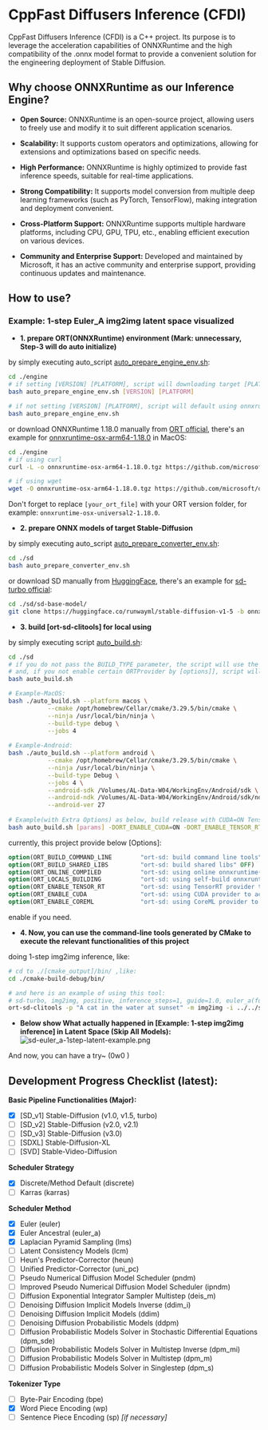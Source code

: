 # CppFast Diffusers Inference (CFDI)

CppFast Diffusers Inference (CFDI) is a C++ project. Its purpose is to leverage the acceleration capabilities of ONNXRuntime and the high compatibility of the .onnx model format to provide a convenient solution for the engineering deployment of Stable Diffusion.

## Why choose ONNXRuntime as our Inference Engine?

- **Open Source:** ONNXRuntime is an open-source project, allowing users to freely use and modify it to suit different application scenarios.

- **Scalability:** It supports custom operators and optimizations, allowing for extensions and optimizations based on specific needs.

- **High Performance:** ONNXRuntime is highly optimized to provide fast inference speeds, suitable for real-time applications.

- **Strong Compatibility:** It supports model conversion from multiple deep learning frameworks (such as PyTorch, TensorFlow), making integration and deployment convenient.

- **Cross-Platform Support:** ONNXRuntime supports multiple hardware platforms, including CPU, GPU, TPU, etc., enabling efficient execution on various devices.

- **Community and Enterprise Support:** Developed and maintained by Microsoft, it has an active community and enterprise support, providing continuous updates and maintenance.

## How to use?

### Example: 1-step Euler_A img2img latent space visualized

- **1. prepare ORT(ONNXRuntime) environment (Mark: unnecessary, Step-3 will do auto initialize)**
 
by simply executing auto_script [auto_prepare_engine_env.sh](engine%2Fauto_prepare_engine_env.sh):
```bash
cd ./engine
# if setting [VERSION] [PLATFORM], script will downloading target [PLATFORM] ORT, like onnxruntime-linux-x64-1.18.0.tgz at official
bash auto_prepare_engine_env.sh [VERSION] [PLATFORM]

# if not setting [VERSION] [PLATFORM], script will default using onnxruntime-osx-arm64-1.18.0, so be careful!!!
bash auto_prepare_engine_env.sh
```

or download ONNXRuntime 1.18.0 manually from [ORT official](https://github.com/microsoft/onnxruntime/releases/v1.18.0/), there's an example for [onnxruntime-osx-arm64-1.18.0](https://github.com/microsoft/onnxruntime/releases/download/v1.18.0/onnxruntime-osx-arm64-1.18.0.tgz) in MacOS:
```bash
cd ./engine
# if using curl
curl -L -o onnxruntime-osx-arm64-1.18.0.tgz https://github.com/microsoft/onnxruntime/releases/download/v1.18.0/onnxruntime-osx-arm64-1.18.0.tgz

# if using wget
wget -O onnxruntime-osx-arm64-1.18.0.tgz https://github.com/microsoft/onnxruntime/releases/download/v1.18.0/onnxruntime-osx-arm64-1.18.0.tgz
```

Don't forget to replace `[your_ort_file]` with your ORT version folder, for example: `onnxruntime-osx-universal2-1.18.0`.

- **2. prepare ONNX models of target Stable-Diffusion**

by simply executing auto_script [auto_prepare_converter_env.sh](sd%2Fauto_prepare_converter_env.sh):
```bash
cd ./sd
bash auto_prepare_converter_env.sh
```

or download SD manually from [HuggingFace](https://huggingface.co), there's an example for [sd-turbo official](https://huggingface.co/stabilityai/sdxl-turbo/tree/main):

```bash
cd ./sd/sd-base-model/
git clone https://huggingface.co/runwayml/stable-diffusion-v1-5 -b onnx onnx-official-sd-v15/
```

- **3. build [ort-sd-clitools] for local using**

by simply executing script [auto_build.sh](auto_build.sh):
```bash
cd ./sd
# if you do not pass the BUILD_TYPE parameter, the script will use the default Debug build type.
# and, if you not enable certain ORTProvider by [options]], script will choose default ORTProvider by platform
bash auto_build.sh

# Example-MacOS:
bash ./auto_build.sh --platform macos \
           --cmake /opt/homebrew/Cellar/cmake/3.29.5/bin/cmake \
           --ninja /usr/local/bin/ninja \
           --build-type debug \
           --jobs 4
           
# Example-Android:
bash ./auto_build.sh --platform android \
           --cmake /opt/homebrew/Cellar/cmake/3.29.5/bin/cmake \
           --ninja /usr/local/bin/ninja \
           --build-type Debug \
           --jobs 4 \
           --android-sdk /Volumes/AL-Data-W04/WorkingEnv/Android/sdk \
           --android-ndk /Volumes/AL-Data-W04/WorkingEnv/Android/sdk/ndk/26.1.10909125 \
           --android-ver 27
           
# Example(with Extra Options) as below, build release with CUDA=ON TensorRT=ON
bash auto_build.sh [params] -DORT_ENABLE_CUDA=ON -DORT_ENABLE_TENSOR_RT=ON
```

currently, this project provide below [Options]:
```cmake
option(ORT_BUILD_COMMAND_LINE        "ort-sd: build command line tools" ${SD_STANDALONE})
option(ORT_BUILD_SHARED_LIBS         "ort-sd: build shared libs" OFF)
option(ORT_ONLINE_COMPILED           "ort-sd: using online onnxruntime(ort)" ON)
option(ORT_LOCALS_BUILDING           "ort-sd: using self-build onnxruntime(ort)" OFF)
option(ORT_ENABLE_TENSOR_RT          "ort-sd: using TensorRT provider to accelerate inference" ${DEFAULT_TRT_STATE})
option(ORT_ENABLE_CUDA               "ort-sd: using CUDA provider to accelerate inference" ${DEFAULT_CUDA_STATE})
option(ORT_ENABLE_COREML             "ort-sd: using CoreML provider to accelerate inference" ${DEFAULT_COREML_STATE})
```
enable if you need.

- **4. Now, you can use the command-line tools generated by CMake to execute the relevant functionalities of this project**

doing 1-step img2img inference, like:
```bash
# cd to ./[cmake_output]/bin/ ,like: 
cd ./cmake-build-debug/bin/

# and here is an example of using this tool:
# sd-turbo, img2img, positive, inference_steps=1, guide=1.0, euler_a(for 1-step purpose)
ort-sd-clitools -p "A cat in the water at sunset" -m img2img -i ../../sd/io-test/input-test.png -o ../../sd/io-test/output.png -w 512 -h 512 -c 3 --seed 15.0 --dims 1024 --clip ../../sd/sd-base-model/onnx-sd-turbo/text_encoder/model.onnx --unet ../../sd/sd-base-model/onnx-sd-turbo/unet/model.onnx --vae-encoder ../../sd/sd-base-model/onnx-sd-turbo/vae_encoder/model.onnx --vae-decoder ../../sd/sd-base-model/onnx-sd-turbo/vae_decoder/model.onnx --dict ../../sd/sd-dictionary/vocab.txt --beta-start 0.00085 --beta-end 0.012 --beta scaled_linear --alpha cos --scheduler euler_a --predictor epslion --tokenizer bpe --train-steps 1000 --token-idx-num 49408 --token-length 77 --token-border 1.0 --gain 1.1 --decoding 0.18215 --guidance 1.0 --steps 1 -v
```

- **Below show What actually happened in [Example: 1-step img2img inference] in Latent Space (Skip All Models):**
![sd-euler_a-1step-latent-example.png](sd%2Fio-examples%2Fsd-euler_a-1step-latent-example.png)

And now, you can have a try~ (0w0 )

## Development Progress Checklist (latest):

**Basic Pipeline Functionalities (Major):**
- [x] [SD_v1] Stable-Diffusion (v1.0, v1.5, turbo)
- [ ] [SD_v2] Stable-Diffusion (v2.0, v2.1)
- [ ] [SD_v3] Stable-Diffusion (v3.0)
- [ ] [SDXL] Stable-Diffusion-XL
- [ ] [SVD] Stable-Video-Diffusion

**Scheduler Strategy**
- [x] Discrete/Method Default (discrete)
- [ ] Karras (karras)

**Scheduler Method**
- [x] Euler (euler)
- [x] Euler Ancestral (euler_a)
- [x] Laplacian Pyramid Sampling (lms)
- [ ] Latent Consistency Models (lcm)
- [ ] Heun's Predictor-Corrector (heun)
- [ ] Unified Predictor-Corrector (uni_pc)
- [ ] Pseudo Numerical Diffusion Model Scheduler (pndm)
- [ ] Improved Pseudo Numerical Diffusion Model Scheduler (ipndm)
- [ ] Diffusion Exponential Integrator Sampler Multistep (deis_m)
- [ ] Denoising Diffusion Implicit Models Inverse (ddim_i)
- [ ] Denoising Diffusion Implicit Models (ddim)
- [ ] Denoising Diffusion Probabilistic Models (ddpm)
- [ ] Diffusion Probabilistic Models Solver in Stochastic Differential Equations (dpm_sde)
- [ ] Diffusion Probabilistic Models Solver in Multistep Inverse (dpm_mi)
- [ ] Diffusion Probabilistic Models Solver in Multistep (dpm_m)
- [ ] Diffusion Probabilistic Models Solver in Singlestep (dpm_s)

**Tokenizer Type**
- [ ] Byte-Pair Encoding (bpe)
- [x] Word Piece Encoding (wp)
- [ ] Sentence Piece Encoding (sp)  _[if necessary]_